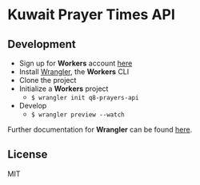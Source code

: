 # Kuwait Prayer Times API

## Development
- Sign up for **Workers** account [here](https://dash.cloudflare.com/sign-up/workers)
- Install [Wrangler](https://github.com/cloudflare/wrangler), the **Workers** CLI
- Clone the project
- Initialize a **Workers** project 
  - `$ wrangler init q8-prayers-api`
- Develop 
  - `$ wrangler preview --watch`

Further documentation for **Wrangler** can be found [here](https://developers.cloudflare.com/workers/tooling/wrangler).

## License
MIT
